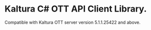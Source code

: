 # Kaltura C# OTT API Client Library.
Compatible with Kaltura OTT server version 5.1.1.25422 and above.
